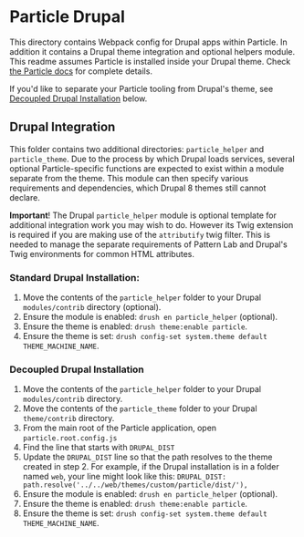 # Particle Drupal

This directory contains Webpack config for Drupal apps within Particle.
In addition it contains a Drupal theme integration and optional helpers module.
This readme assumes Particle is installed inside your Drupal theme.
Check [the Particle docs](https://phase2.gitbook.io/frontend/) for
complete details.

If you'd like to separate your Particle tooling from Drupal's theme, see
[Decoupled Drupal Installation](#decoupling) below.

## Drupal Integration

This folder contains two additional directories: `particle_helper` and
`particle_theme`. Due to the process by which Drupal loads services, several
optional Particle-specific functions are expected to exist within a module
separate from the theme. This module can then specify various requirements and
dependencies, which Drupal 8 themes still cannot declare.

**Important**! The Drupal `particle_helper` module is optional template for
additional integration work you may wish to do. However its Twig extension is
required if you are making use of the `attributify` twig filter.
This is needed to manage the separate requirements of Pattern Lab and Drupal's
Twig environments for common HTML attributes.

### Standard Drupal Installation:

1. Move the contents of the `particle_helper` folder to your Drupal `modules/contrib` directory (optional).
1. Ensure the module is enabled: `drush en particle_helper` (optional).
1. Ensure the theme is enabled: `drush theme:enable particle`.
1. Ensure the theme is set: `drush config-set system.theme default THEME_MACHINE_NAME`.

### <a name="decoupling">Decoupled Drupal Installation</a>

1. Move the contents of the `particle_helper` folder to your Drupal `modules/contrib` directory.
1. Move the contents of the `particle_theme` folder to your Drupal `theme/contrib` directory.
1. From the main root of the Particle application, open `particle.root.config.js`
1. Find the line that starts with `DRUPAL_DIST`
1. Update the `DRUPAL_DIST` line so that the path resolves to the theme created in step 2.
  For example, if the Drupal installation is in a folder named `web`, your line might look like this:
  `DRUPAL_DIST: path.resolve('../../web/themes/custom/particle/dist/'),`
1. Ensure the module is enabled: `drush en particle_helper` (optional).
1. Ensure the theme is enabled: `drush theme:enable particle`.
1. Ensure the theme is set: `drush config-set system.theme default THEME_MACHINE_NAME`.
